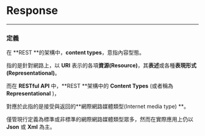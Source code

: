 # Response

---

### 定義

在 **REST **的架構中，**content types**，意指內容型態。

指的是針對網路上，以 **URI** 表示的各項**資源\(Resource\)**，其**表述**或各種**表現形式\(Representational\)**。

而在 **RESTful API** 中，**REST **架構中的 **Content Types** \(或者稱為 **Representational** \)，

對應於此指的是接受與返回的**網際網路媒體類型\(Internet media type\) **。

僅管現行定義為標準或非標準的網際網路媒體類型眾多，然而在實際應用上仍以 **Json** 或 **Xml** 為主。

